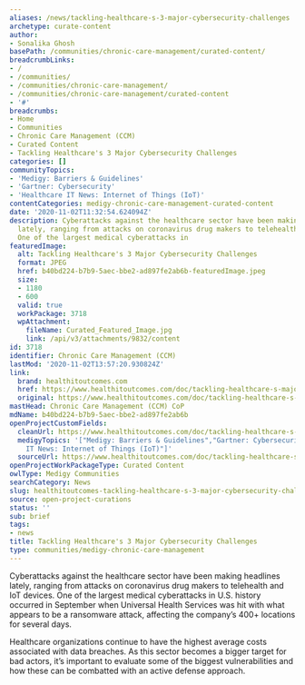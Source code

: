 ```yaml
---
aliases: /news/tackling-healthcare-s-3-major-cybersecurity-challenges
archetype: curate-content
author:
- Sonalika Ghosh
basePath: /communities/chronic-care-management/curated-content/
breadcrumbLinks:
- /
- /communities/
- /communities/chronic-care-management/
- /communities/chronic-care-management/curated-content
- '#'
breadcrumbs:
- Home
- Communities
- Chronic Care Management (CCM)
- Curated Content
- Tackling Healthcare's 3 Major Cybersecurity Challenges
categories: []
communityTopics:
- 'Medigy: Barriers & Guidelines'
- 'Gartner: Cybersecurity'
- 'Healthcare IT News: Internet of Things (IoT)'
contentCategories: medigy-chronic-care-management-curated-content
date: '2020-11-02T11:32:54.624094Z'
description: Cyberattacks against the healthcare sector have been making headlines
  lately, ranging from attacks on coronavirus drug makers to telehealth and IoT devices.
  One of the largest medical cyberattacks in
featuredImage:
  alt: Tackling Healthcare's 3 Major Cybersecurity Challenges
  format: JPEG
  href: b40bd224-b7b9-5aec-bbe2-ad897fe2ab6b-featuredImage.jpeg
  size:
  - 1180
  - 600
  valid: true
  workPackage: 3718
  wpAttachment:
    fileName: Curated_Featured_Image.jpg
    link: /api/v3/attachments/9832/content
id: 3718
identifier: Chronic Care Management (CCM)
lastMod: '2020-11-02T13:57:20.930824Z'
link:
  brand: healthitoutcomes.com
  href: https://www.healthitoutcomes.com/doc/tackling-healthcare-s-major-cybersecurity-challenges-0001
  original: https://www.healthitoutcomes.com/doc/tackling-healthcare-s-major-cybersecurity-challenges-0001
mastHead: Chronic Care Management (CCM) CoP
mdName: b40bd224-b7b9-5aec-bbe2-ad897fe2ab6b
openProjectCustomFields:
  cleanUrl: https://www.healthitoutcomes.com/doc/tackling-healthcare-s-major-cybersecurity-challenges-0001
  medigyTopics: '["Medigy: Barriers & Guidelines","Gartner: Cybersecurity","Healthcare
    IT News: Internet of Things (IoT)"]'
  sourceUrl: https://www.healthitoutcomes.com/doc/tackling-healthcare-s-major-cybersecurity-challenges-0001
openProjectWorkPackageType: Curated Content
owlType: Medigy Communities
searchCategory: News
slug: healthitoutcomes-tackling-healthcare-s-3-major-cybersecurity-challenges
source: open-project-curations
status: ''
sub: brief
tags:
- news
title: Tackling Healthcare's 3 Major Cybersecurity Challenges
type: communities/medigy-chronic-care-management
---
```


<p>Cyberattacks against the healthcare sector have been making headlines lately, ranging from attacks on coronavirus drug makers to telehealth and IoT devices. One of the largest medical cyberattacks in U.S. history occurred in September when&nbsp;Universal Health Services&nbsp;was hit with what appears to be a ransomware attack, affecting the company’s 400+ locations for several days.</p><p>Healthcare organizations continue to have the highest average costs associated with data breaches. As this sector becomes a bigger target for bad actors, it’s important to evaluate some of the biggest vulnerabilities and how these can be combatted with an active defense approach.</p>